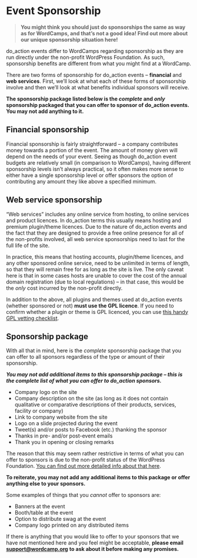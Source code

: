# Event Sponsorship

> **You might think you should just do sponsorships the same as way as for WordCamps, and that’s not a good idea! Find out more about our unique sponsorship situation here!**

do\_action events differ to WordCamps regarding sponsorship as they are run directly under the non-profit WordPress Foundation. As such, sponsorship benefits are different from what you might find at a WordCamp.

There are two forms of sponsorship for do\_action events – **financial** and **web services**. First, we’ll look at what each of these forms of sponsorship involve and then we’ll look at what benefits individual sponsors will receive.

**The sponsorship package listed below is the *complete* and *only* sponsorship packaged that you can offer to sponsor of do\_action events. You may not add anything to it.**

## Financial sponsorship

Financial sponsorship is fairly straightforward – a company contributes money towards a portion of the event. The amount of money given will depend on the needs of your event. Seeing as though do\_action event budgets are relatively small (in comparison to WordCamps), having different sponsorship levels isn’t always practical, so it often makes more sense to either have a single sponsorship level or offer sponsors the option of contributing any amount they like above a specified minimum.

## Web service sponsorship

“Web services” includes any online service from hosting, to online services and product licences. In do\_action terms this usually means hosting and premium plugin/theme licences. Due to the nature of do\_action events and the fact that they are designed to provide a free online presence for all of the non-profits involved, all web service sponsorships need to last for the full life of the site.

In practice, this means that hosting accounts, plugin/theme licences, and any other sponsored online service, need to be unlimited in terms of length, so that they will remain free for as long as the site is live. The only caveat here is that in some cases hosts are unable to cover the cost of the annual domain registration (due to local regulations) – in that case, this would be the *only* cost incurred by the non-profit directly.

In addition to the above, all plugins and themes used at do\_action events (whether sponsored or not) **must use the GPL licence**. If you need to confirm whether a plugin or theme is GPL licenced, you can use [this handy GPL vetting checklist](https://make.wordpress.org/community/handbook/wordcamp-organizer/first-steps/helpful-documents-and-templates/100-gpl-vetting-checklist/).

## Sponsorship package

With all that in mind, here is the *complete* sponsorship package that you can offer to all sponsors regardless of the type or amount of their sponsorship.

***You may not add additional items to this sponsorship package – this is the complete list of what you can offer to do\_action sponsors.***

*   Company logo on the site
*   Company description on the site (as long as it does not contain qualitative or comparative descriptions of their products, services, facility or company)
*   Link to company website from the site
*   Logo on a slide projected during the event
*   Tweet(s) and/or posts to Facebook (etc.) thanking the sponsor
*   Thanks in pre- and/or post-event emails
*   Thank you in opening or closing remarks

The reason that this may seem rather restrictive in terms of what you can offer to sponsors is due to the non-profit status of the WordPress Foundation. [You can find out more detailed info about that here](https://make.wordpress.org/community/2013/12/31/irs-rules-for-corporate-sponsorship-of-wordcamp/).

**To reiterate, you may not add any additional items to this package or offer anything else to your sponsors.**

Some examples of things that you *cannot* offer to sponsors are:

*   Banners at the event
*   Booth/table at the event
*   Option to distribute swag at the event
*   Company logo printed on any distributed items

If there is anything that you would like to offer to your sponsors that we have not mentioned here and you feel might be acceptable, **please email** [**support@wordcamp.org**](mailto:support@wordcamp.org) **to ask about it before making any promises.**

<!--
*   [To-do](# "To-do")
-->
